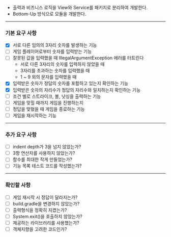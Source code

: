 - 출력과 비즈니스 로직을 View와 Service를 패키지로 분리하여 개발한다.
- Bottom-Up 방식으로 모듈을 개발한다.

---
### 기본 요구 사항
- [x] 서로 다른 임의의 3자리 숫자를 발생하는 기능
- [ ] 게임 플레이어로부터 숫자를 입력받는 기능
- [ ] 잘못된 값을 입력했을 때 IllegalArgumentException 에러를 터트린다
  -  서로 다른 3자리의 숫자를 입력하지 않았을 때
  - 3자리를 초과하는 숫자를 입력했을 때
  - 1 ~ 9 외의 문자를 입력했을 때
- [x] 입력받은 숫자가 정답의 숫자를 포함하고 있는지 확인하는 기능
- [x] 입력받은 숫자의 자리수가 정답의 자리수와 일치하는지 확인하는 기능
- [ ] 조건 별로 스트라이크, 볼, 낫싱을 출력하는 기능 
- [ ] 게임을 맞힐 때까지 게임을 진행하는지
- [ ] 정답을 맞혔을 때 게임을 종료하는 기능
- [ ] 게임을 재시작하는 기능

---
### 추가 요구 사항
- [ ] indent depth가 3을 넘지 않았는가?
- [ ] 3항 연산자를 사용하지 않았는가?
- [ ] 함수를 최대한 작게 만들었는가?
- [ ] 기능 목록 테스트 코드를 작성했는가?

-----
### 확인할 사항
- [ ] 게임 재시작 시 정답이 달라지는가?
- [ ] build.gradle을 변경하지 않았는가?
- [ ] 출력형식을 정확히 지켰는가?
- [ ] System.exit()을 호출하지 않았는가?
- [ ] 제공하는 라이브러리를 사용했는가?
- [ ] 객체지향을 고려한 코드인가?